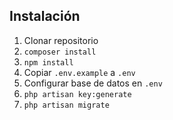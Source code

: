 ## Instalación
1. Clonar repositorio
2. `composer install`
3. `npm install`
4. Copiar `.env.example` a `.env`
5. Configurar base de datos en `.env`
6. `php artisan key:generate`
7. `php artisan migrate`